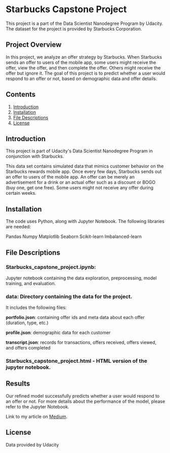 # Starbucks Capstone Project

This project is a part of the Data Scientist Nanodegree Program by Udacity. The dataset for the project is provided by Starbucks Corporation.

## Project Overview

In this project, we analyze an offer strategy by Starbucks. When Starbucks sends an offer to users of the mobile app, some users might receive the offer, view the offer, and then complete the offer. Others might receive the offer but ignore it. The goal of this project is to predict whether a user would respond to an offer or not, based on demographic data and offer details.

## Contents
1. [Introduction](#introduction)
2. [Installation](#installation)
3. [File Descriptions](#files)
4. [License](#license)


<a name="introduction"></a>

## Introduction 
This project is part of Udacity's Data Scientist Nanodegree Program in conjunction with Starbucks.

This data set contains simulated data that mimics customer behavior on the Starbucks rewards mobile app. Once every few days, Starbucks sends out an offer to users of the mobile app. An offer can be merely an advertisement for a drink or an actual offer such as a discount or BOGO (buy one, get one free). Some users might not receive any offer during certain weeks.


<a name="Installation"></a>

## Installation 

The code uses Python, along with Jupyter Notebook. The following libraries are needed:

Pandas
Numpy
Matplotlib
Seaborn
Scikit-learn
Imbalanced-learn


<a name="files"></a>

## File Descriptions 

### Starbucks_capstone_project.ipynb: 

Jupyter notebook containing the data exploration, preprocessing, model training, and evaluation.

### data: Directory containing the data for the project. 

It includes the following files:

**portfolio.json**: containing offer ids and meta data about each offer (duration, type, etc.)

**profile.json**: demographic data for each customer

**transcript.json**: records for transactions, offers received, offers viewed, and offers completed

### Starbucks_capstone_project.html -  HTML version of the jupyter notebook.

## Results

Our refined model successfully predicts whether a user would respond to an offer or not. 
For more details about the performance of the model, please refer to the Jupyter Notebook.


Link to my article on [Medium](https://medium.com/@saipriyakasturi121/from-data-to-decisions-enhancing-marketing-strategies-through-predictive-modeling-bd8e288d5743).

<a name="license"></a>

## License 
Data provided by Udacity